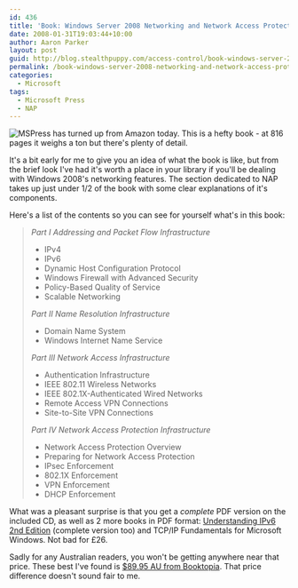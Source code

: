 ```yaml
---
id: 436
title: 'Book: Windows Server 2008 Networking and Network Access Protection'
date: 2008-01-31T19:03:44+10:00
author: Aaron Parker
layout: post
guid: http://blog.stealthpuppy.com/access-control/book-windows-server-2008-networking-and-network-access-protection
permalink: /book-windows-server-2008-networking-and-network-access-protection/
categories:
  - Microsoft
tags:
  - Microsoft Press
  - NAP
---
```

![MSPress]({{site.baseurl}}/media/2008/01/0063980v.jpg) has turned up from Amazon today. This is a hefty book - at 816 pages it weighs a ton but there's plenty of detail.

It's a bit early for me to give you an idea of what the book is like, but from the brief look I've had it's worth a place in your library if you'll be dealing with Windows 2008's networking features. The section dedicated to NAP takes up just under 1/2 of the book with some clear explanations of it's components.

Here's a list of the contents so you can see for yourself what's in this book:

> _Part I Addressing and Packet Flow Infrastructure_
> 
>   * IPv4
>   * IPv6
>   * Dynamic Host Configuration Protocol
>   * Windows Firewall with Advanced Security
>   * Policy-Based Quality of Service
>   * Scalable Networking
> 
> _Part II Name Resolution Infrastructure_
> 
>   * Domain Name System
>   * Windows Internet Name Service
> 
> _Part III Network Access Infrastructure_
> 
>   * Authentication Infrastructure
>   * IEEE 802.11 Wireless Networks
>   * IEEE 802.1X-Authenticated Wired Networks
>   * Remote Access VPN Connections
>   * Site-to-Site VPN Connections
> 
> _Part IV Network Access Protection Infrastructure_
> 
>   * Network Access Protection Overview
>   * Preparing for Network Access Protection
>   * IPsec Enforcement
>   * 802.1X Enforcement
>   * VPN Enforcement
>   * DHCP Enforcement

What was a pleasant surprise is that you get a _complete_ PDF version on the included CD, as well as 2 more books in PDF format: [Understanding IPv6 2nd Edition]({{site.baseurl}}/wp-admin/Understanding%20IPv6%202nd%20Edition) (complete version too) and TCP/IP Fundamentals for Microsoft Windows. Not bad for £26.

Sadly for any Australian readers, you won't be getting anywhere near that price. These best I've found is [$89.95 AU from Booktopia](http://www.booktopia.com.au/windows-server-2008-networking-and-network-access-protection/prod9780735624221.html). That price difference doesn't sound fair to me.
